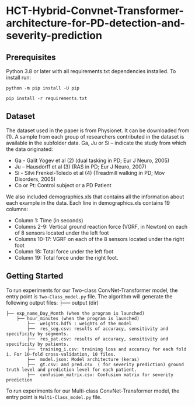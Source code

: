 # HCT-Hybrid-Convnet-Transformer-architecture-for-PD-detection-and-severity-prediction

## Prerequisites
Python 3.8 or later with all requirements.txt dependencies installed. To install run:


`python -m pip install -U pip`

`pip install -r requirements.txt`


## Dataset
The dataset used in the paper is from Physionet. It can be downloaded from (1). A sample from each group of researchers contributed in the dataset is available in the subfolder data. 
Ga, Ju or Si – indicate the study from which the data originated:
* Ga - Galit Yogev et al (2) (dual tasking in PD; Eur J Neuro, 2005)
* Ju – Hausdorff et al (3) (RAS in PD; Eur J Neuro, 2007)
* Si - Silvi Frenkel-Toledo et al (4) (Treadmill walking in PD; Mov Disorders, 2005)
* Co or Pt: Control subject or a PD Patient

We also included demographics.xls that contains all the information about each example in the data.
Each line in demographics.xls contains 19 columns:

* Column      1:   Time (in seconds)
* Columns   2-9:   Vertical ground reaction force (VGRF, in Newton) on each of 8
	  	  sensors located under the left foot
* Columns 10-17:   VGRF on each of the 8 sensors located under the right foot
* Column     18:   Total force under the left foot
* Column     19:   Total force under the right foot.

## Getting Started
To run experiments for our Two-class ConvNet-Transformer model, the entry point is `Two-Class_model.py` file.
The algorithm will generate the following output files:
├── output (dir)

    ├── exp_name_Day_Month (when the program is launched)     
        ├── hour_minutes (when the program is launched)  
            ├──  weights.hdf5 : weights of the model    
            ├──  res_seg.csv: results of accuracy, sensitivity and specificity by segments.	    
            ├──  res_pat.csv: results of accuracy, sensitivity and specificity by patients.     
            ├──  training_i.csv: training loss and accuracy for each fold i. For 10-fold cross-validation, 10 files.     
            ├──  model.json: Model architecture (keras)
            ├──  gt.csv: and pred.csv  ( for severity prediction) ground truth level and prediction level for each patient.
            ├──  confusion_matrix.csv: Confusion matrix for severity prediction

To run experiments for our Multi-class ConvNet-Transformer model, the entry point is `Multi-Class_model.py` file.



